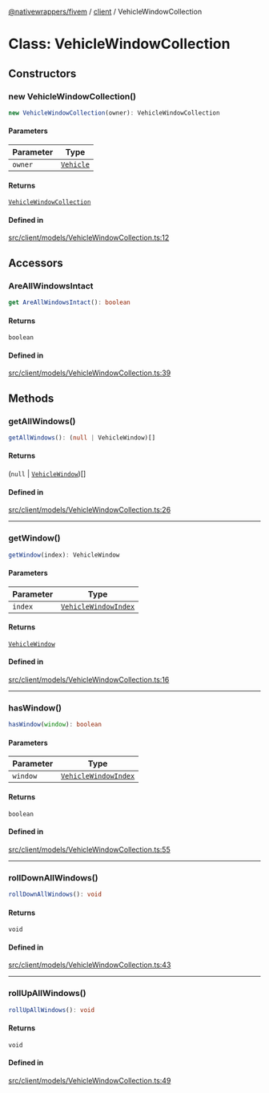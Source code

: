 [@nativewrappers/fivem](../../README.md) / [client](../README.md) / VehicleWindowCollection

# Class: VehicleWindowCollection

## Constructors

### new VehicleWindowCollection()

```ts
new VehicleWindowCollection(owner): VehicleWindowCollection
```

#### Parameters

| Parameter | Type |
| ------ | ------ |
| `owner` | [`Vehicle`](Vehicle.md) |

#### Returns

[`VehicleWindowCollection`](VehicleWindowCollection.md)

#### Defined in

[src/client/models/VehicleWindowCollection.ts:12](https://github.com/nativewrappers/fivem/blob/a8f3fbc0f47fb5552a00c18a4d0c12645ae62f70/src/client/models/VehicleWindowCollection.ts#L12)

## Accessors

### AreAllWindowsIntact

```ts
get AreAllWindowsIntact(): boolean
```

#### Returns

`boolean`

#### Defined in

[src/client/models/VehicleWindowCollection.ts:39](https://github.com/nativewrappers/fivem/blob/a8f3fbc0f47fb5552a00c18a4d0c12645ae62f70/src/client/models/VehicleWindowCollection.ts#L39)

## Methods

### getAllWindows()

```ts
getAllWindows(): (null | VehicleWindow)[]
```

#### Returns

(`null` \| [`VehicleWindow`](VehicleWindow.md))[]

#### Defined in

[src/client/models/VehicleWindowCollection.ts:26](https://github.com/nativewrappers/fivem/blob/a8f3fbc0f47fb5552a00c18a4d0c12645ae62f70/src/client/models/VehicleWindowCollection.ts#L26)

***

### getWindow()

```ts
getWindow(index): VehicleWindow
```

#### Parameters

| Parameter | Type |
| ------ | ------ |
| `index` | [`VehicleWindowIndex`](../enumerations/VehicleWindowIndex.md) |

#### Returns

[`VehicleWindow`](VehicleWindow.md)

#### Defined in

[src/client/models/VehicleWindowCollection.ts:16](https://github.com/nativewrappers/fivem/blob/a8f3fbc0f47fb5552a00c18a4d0c12645ae62f70/src/client/models/VehicleWindowCollection.ts#L16)

***

### hasWindow()

```ts
hasWindow(window): boolean
```

#### Parameters

| Parameter | Type |
| ------ | ------ |
| `window` | [`VehicleWindowIndex`](../enumerations/VehicleWindowIndex.md) |

#### Returns

`boolean`

#### Defined in

[src/client/models/VehicleWindowCollection.ts:55](https://github.com/nativewrappers/fivem/blob/a8f3fbc0f47fb5552a00c18a4d0c12645ae62f70/src/client/models/VehicleWindowCollection.ts#L55)

***

### rollDownAllWindows()

```ts
rollDownAllWindows(): void
```

#### Returns

`void`

#### Defined in

[src/client/models/VehicleWindowCollection.ts:43](https://github.com/nativewrappers/fivem/blob/a8f3fbc0f47fb5552a00c18a4d0c12645ae62f70/src/client/models/VehicleWindowCollection.ts#L43)

***

### rollUpAllWindows()

```ts
rollUpAllWindows(): void
```

#### Returns

`void`

#### Defined in

[src/client/models/VehicleWindowCollection.ts:49](https://github.com/nativewrappers/fivem/blob/a8f3fbc0f47fb5552a00c18a4d0c12645ae62f70/src/client/models/VehicleWindowCollection.ts#L49)
